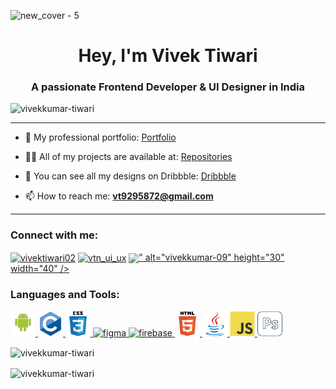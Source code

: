 ![new_cover - 5](https://github.com/user-attachments/assets/f2857c6d-0879-4b3c-9c73-eeaad6fcff35)


<h1 align="center">Hey, I'm Vivek Tiwari</h1>
<h3 align="center">A passionate Frontend Developer & UI Designer in India</h3>

<p align="left"> <img src="https://komarev.com/ghpvc/?username=vivekkumar-tiwari&label=Profile%20views&color=0e75b6&style=flat" alt="vivekkumar-tiwari" /> </p>
<hr>

- 💼 My professional portfolio: [Portfolio](https://vivekkumar-tiwari.github.io/Vivek_Tiwari/#about)

- 👨‍💻 All of my projects are available at: [Repositories](https://github.com/Vivekkumar-Tiwari?tab=repositories)

- 🎨 You can see all my designs on Dribbble: [Dribbble](https://dribbble.com/Vivekkumar-09)

- 📫 How to reach me: **vt9295872@gmail.com**

<hr>
<h3 align="left">Connect with me:</h3>
<p align="left">
<a href="https://linkedin.com/in/vivektiwari02" target="blank"><img align="center" src="https://raw.githubusercontent.com/rahuldkjain/github-profile-readme-generator/master/src/images/icons/Social/linked-in-alt.svg" alt="vivektiwari02" height="30" width="40" /></a>
<a href="https://instagram.com/vtn_ui_ux" target="blank"><img align="center" src="https://raw.githubusercontent.com/rahuldkjain/github-profile-readme-generator/master/src/images/icons/Social/instagram.svg" alt="vtn_ui_ux" height="30" width="40" /></a>
<a href="https://dribbble.com/vivekkumar-09" target="blank"><img align="center" src="<svg xmlns="http://www.w3.org/2000/svg" viewBox="0 0 448 512"><!--!Font Awesome Free 6.7.2 by @fontawesome - https://fontawesome.com License - https://fontawesome.com/license/free Copyright 2025 Fonticons, Inc.--><path d="M155.3 318.4c17.2 0 31.2-6.1 31.2-25.4c0-19.7-11.7-27.4-30.3-27.5h-46v52.9h45.1zm-5.4-129.6H110.3v44.8H153c15.1 0 25.8-6.6 25.8-22.9c0-17.7-13.7-21.9-28.9-21.9zm129.5 74.8h62.2c-1.7-18.5-11.3-29.7-30.5-29.7c-18.3 0-30.5 11.4-31.7 29.7zM384 32H64C28.7 32 0 60.7 0 96V416c0 35.3 28.7 64 64 64H384c35.3 0 64-28.7 64-64V96c0-35.3-28.7-64-64-64zM349.5 185H271.7V166.1h77.8V185zM193.7 243.7c23.6 6.7 35 27.5 35 51.6c0 39-32.7 55.7-67.6 55.9H68v-192h90.5c32.9 0 61.4 9.3 61.4 47.5c0 19.3-9 28.8-26.2 37zm118.7-38.6c43.5 0 67.6 34.3 67.6 75.4c0 1.6-.1 3.3-.2 5c0 .8-.1 1.5-.1 2.2H279.5c0 22.2 11.7 35.3 34.1 35.3c11.6 0 26.5-6.2 30.2-18.1h33.7c-10.4 31.9-31.9 46.8-65.1 46.8c-43.8 0-71.1-29.7-71.1-73c0-41.8 28.7-73.6 71.1-73.6z"/></svg>" alt="vivekkumar-09" height="30" width="40" /></a>
</p>

<h3 align="left">Languages and Tools:</h3>
<p align="left"> <a href="https://developer.android.com" target="_blank" rel="noreferrer"> <img src="https://raw.githubusercontent.com/devicons/devicon/master/icons/android/android-original-wordmark.svg" alt="android" width="40" height="40"/> </a> <a href="https://www.cprogramming.com/" target="_blank" rel="noreferrer"> <img src="https://raw.githubusercontent.com/devicons/devicon/master/icons/c/c-original.svg" alt="c" width="40" height="40"/> </a> <a href="https://www.w3schools.com/css/" target="_blank" rel="noreferrer"> <img src="https://raw.githubusercontent.com/devicons/devicon/master/icons/css3/css3-original-wordmark.svg" alt="css3" width="40" height="40"/> </a> <a href="https://www.figma.com/" target="_blank" rel="noreferrer"> <img src="https://www.vectorlogo.zone/logos/figma/figma-icon.svg" alt="figma" width="40" height="40"/> </a> <a href="https://firebase.google.com/" target="_blank" rel="noreferrer"> <img src="https://www.vectorlogo.zone/logos/firebase/firebase-icon.svg" alt="firebase" width="40" height="40"/> </a> <a href="https://www.w3.org/html/" target="_blank" rel="noreferrer"> <img src="https://raw.githubusercontent.com/devicons/devicon/master/icons/html5/html5-original-wordmark.svg" alt="html5" width="40" height="40"/> </a> <a href="https://www.java.com" target="_blank" rel="noreferrer"> <img src="https://raw.githubusercontent.com/devicons/devicon/master/icons/java/java-original.svg" alt="java" width="40" height="40"/> </a> <a href="https://developer.mozilla.org/en-US/docs/Web/JavaScript" target="_blank" rel="noreferrer"> <img src="https://raw.githubusercontent.com/devicons/devicon/master/icons/javascript/javascript-original.svg" alt="javascript" width="40" height="40"/> </a> <a href="https://www.photoshop.com/en" target="_blank" rel="noreferrer"> <img src="https://raw.githubusercontent.com/devicons/devicon/master/icons/photoshop/photoshop-line.svg" alt="photoshop" width="40" height="40"/> </a> </p>

<p><img align="center" src="https://github-readme-stats.vercel.app/api/top-langs?username=vivekkumar-tiwari&show_icons=true&locale=en&layout=compact" alt="vivekkumar-tiwari" /></p>

<p><img align="center" src="https://github-readme-streak-stats.herokuapp.com/?user=vivekkumar-tiwari&" alt="vivekkumar-tiwari" /></p>

